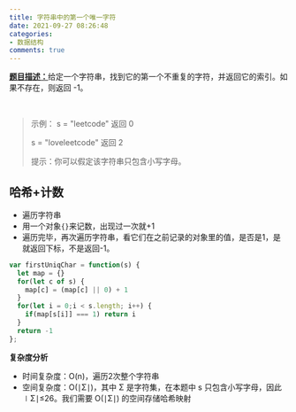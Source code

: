 ```yaml
---
title: 字符串中的第一个唯一字符
date: 2021-09-27 08:26:48
categories:
- 数据结构
comments: true
---
```


[**题目描述：**](https://leetcode-cn.com/problems/first-unique-character-in-a-string/)给定一个字符串，找到它的第一个不重复的字符，并返回它的索引。如果不存在，则返回 -1。

 <!-- more -->

> 示例：
> s = "leetcode"
> 返回 0
>
> s = "loveleetcode"
> 返回 2
>
> 提示：你可以假定该字符串只包含小写字母。
>



## 哈希+计数

- 遍历字符串
- 用一个对象`{}`来记数，出现过一次就+1
- 遍历完毕，再次遍历字符串，看它们在之前记录的对象里的值，是否是1，是就返回下标，不是返回-1。

```js
var firstUniqChar = function(s) {
  let map = {}
  for(let c of s) {
    map[c] = (map[c] || 0) + 1
  }
  for(let i = 0;i < s.length; i++) {
    if(map[s[i]] === 1) return i
  }
  return -1
};
```

**复杂度分析**

- 时间复杂度：O(n)，遍历2次整个字符串
- 空间复杂度：O(∣Σ∣)，其中 Σ 是字符集，在本题中 s 只包含小写字母，因此∣Σ∣≤26。我们需要 O(∣Σ∣) 的空间存储哈希映射
